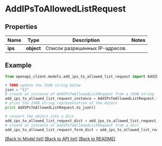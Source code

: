 # AddIPsToAllowedListRequest


## Properties
Name | Type | Description | Notes
------------ | ------------- | ------------- | -------------
**ips** | **object** | Список разрешенных IP-адресов. | 

## Example

```python
from openapi_client.models.add_ips_to_allowed_list_request import AddIPsToAllowedListRequest

# TODO update the JSON string below
json = "{}"
# create an instance of AddIPsToAllowedListRequest from a JSON string
add_ips_to_allowed_list_request_instance = AddIPsToAllowedListRequest.from_json(json)
# print the JSON string representation of the object
print AddIPsToAllowedListRequest.to_json()

# convert the object into a dict
add_ips_to_allowed_list_request_dict = add_ips_to_allowed_list_request_instance.to_dict()
# create an instance of AddIPsToAllowedListRequest from a dict
add_ips_to_allowed_list_request_form_dict = add_ips_to_allowed_list_request.from_dict(add_ips_to_allowed_list_request_dict)
```
[[Back to Model list]](../README.md#documentation-for-models) [[Back to API list]](../README.md#documentation-for-api-endpoints) [[Back to README]](../README.md)


